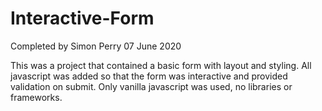 # Interactive-Form

Completed by Simon Perry 07 June 2020

This was a project that contained a basic form with layout and styling. All javascript was added so that the form was 
interactive and provided validation on submit. Only vanilla javascript was used, no libraries or frameworks.

